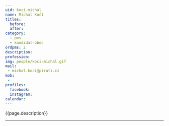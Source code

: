 ```yaml
---
uid: koci.michal
name: Michal Kočí
titles:
  before: 
  after:
category:
  - pms
  - kandidat-obec 
ordpms: 2
description: 
profession: 
img: people/koci-michal.gif
mail:
 - michal.koci@pirati.cz
mob:
 - 
profiles:
  facebook: 
  instagram: 
calendar: 
---
```


{{page.description}}



---
